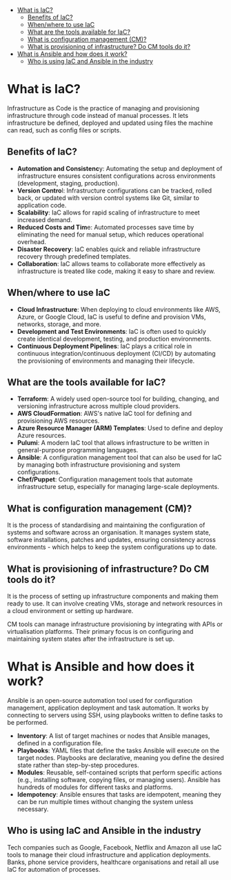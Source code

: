 - [What is IaC?](#what-is-iac)
  - [Benefits of IaC?](#benefits-of-iac)
  - [When/where to use IaC](#whenwhere-to-use-iac)
  - [What are the tools available for IaC?](#what-are-the-tools-available-for-iac)
  - [What is configuration management (CM)?](#what-is-configuration-management-cm)
  - [What is provisioning of infrastructure? Do CM tools do it?](#what-is-provisioning-of-infrastructure-do-cm-tools-do-it)
- [What is Ansible and how does it work?](#what-is-ansible-and-how-does-it-work)
  - [Who is using IaC and Ansible in the industry](#who-is-using-iac-and-ansible-in-the-industry)

# What is IaC?
Infrastructure as Code is the practice of managing and provisioning infrastructure through code instead of manual processes. It lets infrastructure be defined, deployed and updated using files the machine can read, such as config files or scripts.

## Benefits of IaC?
- **Automation and Consistenc**y: Automating the setup and deployment of infrastructure ensures consistent configurations across environments (development, staging, production).
- **Version Contro**l: Infrastructure configurations can be tracked, rolled back, or updated with version control systems like Git, similar to application code.
- **Scalability**: IaC allows for rapid scaling of infrastructure to meet increased demand.
- **Reduced Costs and Tim**e: Automated processes save time by eliminating the need for manual setup, which reduces operational overhead.
- **Disaster Recovery**: IaC enables quick and reliable infrastructure recovery through predefined templates.
- **Collaboration**: IaC allows teams to collaborate more effectively as infrastructure is treated like code, making it easy to share and review.

## When/where to use IaC
- **Cloud Infrastructure**: When deploying to cloud environments like AWS, Azure, or Google Cloud, IaC is useful to define and provision VMs, networks, storage, and more.
- **Development and Test Environments**: IaC is often used to quickly create identical development, testing, and production environments.
- **Continuous Deployment Pipelines**: IaC plays a critical role in continuous integration/continuous deployment (CI/CD) by automating the provisioning of environments and managing their lifecycle.

## What are the tools available for IaC?
- **Terraform**: A widely used open-source tool for building, changing, and versioning infrastructure across multiple cloud providers.
- **AWS CloudFormation**: AWS's native IaC tool for defining and provisioning AWS resources.
- **Azure Resource Manager (ARM) Templates**: Used to define and deploy Azure resources.
- **Pulumi**: A modern IaC tool that allows infrastructure to be written in general-purpose programming languages.
- **Ansible**: A configuration management tool that can also be used for IaC by managing both infrastructure provisioning and system configurations.
- **Chef/Puppet**: Configuration management tools that automate infrastructure setup, especially for managing large-scale deployments.

## What is configuration management (CM)?
It is the process of standardising and maintaining the configuration of systems and software across an organisation. It manages system state, software installations, patches and updates, ensuring consistency across environments - which helps to keep the system configurations up to date.

## What is provisioning of infrastructure? Do CM tools do it?
It is the process of setting up infrastructure components and making them ready to use. It can involve creating VMs, storage and network resources in a cloud environment or setting up hardware.

CM tools can manage infrastructure provisioning by integrating with APIs or virtualisation platforms. Their primary focus is on configuring and maintaining system states after the infrastructure is set up.

# What is Ansible and how does it work?
Ansible is an open-source automation tool used for configuration management, application deployment and task automation. It works by connecting to servers using SSH, using playbooks written to define tasks to be performed.

- **Inventory**: A list of target machines or nodes that Ansible manages, defined in a configuration file.
- **Playbooks**: YAML files that define the tasks Ansible will execute on the target nodes. Playbooks are declarative, meaning you define the desired state rather than step-by-step procedures.
- **Modules**: Reusable, self-contained scripts that perform specific actions (e.g., installing software, copying files, or managing users). Ansible has hundreds of modules for different tasks and platforms.
- **Idempotency**: Ansible ensures that tasks are idempotent, meaning they can be run multiple times without changing the system unless necessary.

## Who is using IaC and Ansible in the industry
Tech companies such as Google, Facebook, Netflix and Amazon all use IaC tools to manage their cloud infrastructure and application deployments. Banks, phone service providers, healthcare organisations and retail all use IaC for automation of processes. 